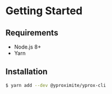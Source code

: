 # Getting Started

## Requirements

- Node.js 8+
- Yarn

## Installation

```bash
$ yarn add --dev @yproximite/yprox-cli
```


